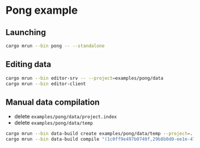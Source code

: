 # Pong example

## Launching

```sh
cargo mrun --bin pong -- --standalone
```

## Editing data

```sh
cargo mrun --bin editor-srv -- --project=examples/pong/data
cargo mrun --bin editor-client
```

## Manual data compilation

- delete `examples/pong/data/project.index`
- delete `examples/pong/data/temp`

```sh
cargo mrun --bin data-build create examples/pong/data/temp --project=..
cargo mrun --bin data-build compile "(1c0ff9e497b0740f,29b8b0d0-ee1e-4792-aca2-3b3a3ce63916)|1d9ddd99aad89045" --buildindex=examples/pong/data/temp --cas=examples/pong/data/temp --target=game --platform=windows --locale=en
```
